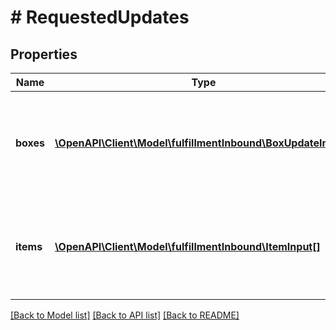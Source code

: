 # # RequestedUpdates

## Properties

Name | Type | Description | Notes
------------ | ------------- | ------------- | -------------
**boxes** | [**\OpenAPI\Client\Model\fulfillmentInbound\BoxUpdateInput[]**](BoxUpdateInput.md) | A list of boxes that will be present in the shipment after the update. | [optional]
**items** | [**\OpenAPI\Client\Model\fulfillmentInbound\ItemInput[]**](ItemInput.md) | A list of all items that will be present in the shipment after the update. | [optional]

[[Back to Model list]](../../README.md#models) [[Back to API list]](../../README.md#endpoints) [[Back to README]](../../README.md)
